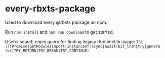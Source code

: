 # every-rbxts-package

Used to download every @rbxts package on npm.

Run `npm install` and `npm run download` to get started.

Useful search regex query for finding legacy RuntimeLib usage:
`TS\.(?!Promise|getModule|import|instanceof|async|await|bit_lrsh|try|generator|TRY_RETURN|TRY_BREAK|TRY_CONTINUE)`
